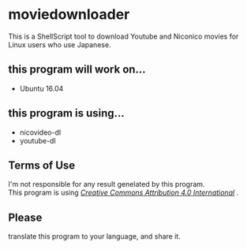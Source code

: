 # moviedownloader
This is a ShellScript tool to download Youtube and Niconico movies for Linux users who use Japanese.
## this program will work on...
* Ubuntu 16.04
## this program is using...
* nicovideo-dl
* youtube-dl
## Terms of Use
I'm not responsible for any result genelated by this program.  
This program is using *[Creative Commons Attribution 4.0 International](https://creativecommons.org/licenses/by/4.0/)* .
## Please
translate this program to your language, and share it.
